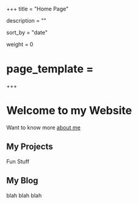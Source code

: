 +++
title = "Home Page"

description = ""

sort_by = "date"

weight = 0

# page_template = 

+++

# Welcome to my Website

Want to know more [about me]()

## My Projects

Fun Stuff

## My Blog

blah blah blah



